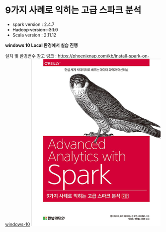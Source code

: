 # 9가지 사례로 익히는 고급 스파크 분석
- spark version : 2.4.7
- ~~Hadoop version : 3.1.0~~
- Scala version : 2.11.12

__windows 10 Local 환경에서 실습 진행__

설치 및 환경변수 참고 링크 : https://phoenixnap.com/kb/install-spark-on-windows-10
![book](img/spark_book.png)